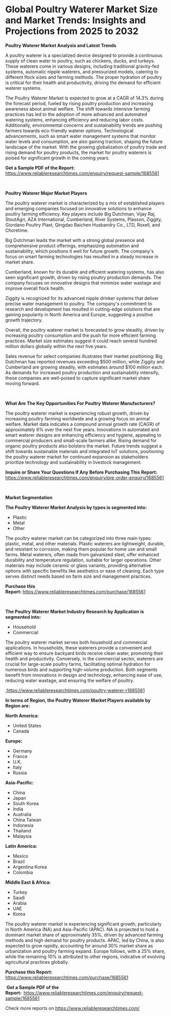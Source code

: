 <p><h1>Global Poultry Waterer Market Size and Market Trends: Insights and Projections from 2025 to 2032</h1></p><p><strong>Poultry Waterer Market Analysis and Latest Trends</strong></p>
<p><p>A poultry waterer is a specialized device designed to provide a continuous supply of clean water to poultry, such as chickens, ducks, and turkeys. These waterers come in various designs, including traditional gravity-fed systems, automatic nipple waterers, and pressurized models, catering to different flock sizes and farming methods. The proper hydration of poultry is critical for their health and productivity, driving the demand for efficient waterer systems.</p><p>The Poultry Waterer Market is expected to grow at a CAGR of 14.3% during the forecast period, fueled by rising poultry production and increasing awareness about animal welfare. The shift towards intensive farming practices has led to the adoption of more advanced and automated watering systems, enhancing efficiency and reducing labor costs. Additionally, environmental concerns and sustainability trends are pushing farmers towards eco-friendly waterer options. Technological advancements, such as smart water management systems that monitor water levels and consumption, are also gaining traction, shaping the future landscape of the market. With the growing globalization of poultry trade and rising demand for poultry products, the market for poultry waterers is poised for significant growth in the coming years.</p></p>
<p><strong>Get a Sample PDF of the Report:&nbsp;</strong> <a href="https://www.reliableresearchtimes.com/enquiry/request-sample/1685561?utm_campaign=2205&utm_medium=2&utm_source=Github&utm_content=ia&utm_term=24032025&utm_id=poultry-waterer">https://www.reliableresearchtimes.com/enquiry/request-sample/1685561</a></p>
<p>&nbsp;</p>
<p><strong>Poultry Waterer Major Market Players</strong></p>
<p><p>The poultry waterer market is characterized by a mix of established players and emerging companies focused on innovative solutions to enhance poultry farming efficiency. Key players include Big Dutchman, Vijay Raj, StoutAgri, AZA International, Cumberland, River Systems, Plasson, Ziggity, Giordano Poultry Plast, Qingdao Baichen Husbandry Co., LTD, Roxell, and Choretime.</p><p>Big Dutchman leads the market with a strong global presence and comprehensive product offerings, emphasizing automation and sustainability, which positions it well for future growth. The company's focus on smart farming technologies has resulted in a steady increase in market share.</p><p>Cumberland, known for its durable and efficient watering systems, has also seen significant growth, driven by rising poultry production demands. The company focuses on innovative designs that minimize water wastage and improve overall flock health.</p><p>Ziggity is recognized for its advanced nipple drinker systems that deliver precise water management to poultry. The company's commitment to research and development has resulted in cutting-edge solutions that are gaining popularity in North America and Europe, suggesting a positive growth trajectory.</p><p>Overall, the poultry waterer market is forecasted to grow steadily, driven by increasing poultry consumption and the push for more efficient farming practices. Market size estimates suggest it could reach several hundred million dollars globally within the next five years.</p><p>Sales revenue for select companies illustrates their market positioning: Big Dutchman has reported revenues exceeding $500 million, while Ziggity and Cumberland are growing steadily, with estimates around $100 million each. As demands for increased poultry production and sustainability intensify, these companies are well-poised to capture significant market share moving forward.</p></p>
<p>&nbsp;</p>
<p><strong>What Are The Key Opportunities For Poultry Waterer Manufacturers?</strong></p>
<p><p>The poultry waterer market is experiencing robust growth, driven by increasing poultry farming worldwide and a growing focus on animal welfare. Market data indicates a compound annual growth rate (CAGR) of approximately 6% over the next five years. Innovations in automated and smart waterer designs are enhancing efficiency and hygiene, appealing to commercial producers and small-scale farmers alike. Rising demand for organic poultry products also bolsters the market. Future trends suggest a shift towards sustainable materials and integrated IoT solutions, positioning the poultry waterer market for continued expansion as stakeholders prioritize technology and sustainability in livestock management.</p></p>
<p><strong>Inquire or Share Your Questions If Any Before Purchasing This Report:</strong> <a href="https://www.reliableresearchtimes.com/enquiry/pre-order-enquiry/1685561?utm_campaign=2205&utm_medium=2&utm_source=Github&utm_content=ia&utm_term=24032025&utm_id=poultry-waterer">https://www.reliableresearchtimes.com/enquiry/pre-order-enquiry/1685561</a></p>
<p>&nbsp;</p>
<p><strong>Market Segmentation</strong></p>
<p><strong>The Poultry Waterer Market Analysis by types is segmented into:</strong></p>
<p><ul><li>Plastic</li><li>Metal</li><li>Other</li></ul></p>
<p><p>The poultry waterer market can be categorized into three main types: plastic, metal, and other materials. Plastic waterers are lightweight, durable, and resistant to corrosion, making them popular for home use and small farms. Metal waterers, often made from galvanized steel, offer enhanced durability and temperature regulation, suitable for larger operations. Other materials may include ceramic or glass variants, providing alternative options with specific benefits like aesthetics or ease of cleaning. Each type serves distinct needs based on farm size and management practices.</p></p>
<p><strong>Purchase this Report:&nbsp;</strong><a href="https://www.reliableresearchtimes.com/purchase/1685561?utm_campaign=2205&utm_medium=2&utm_source=Github&utm_content=ia&utm_term=24032025&utm_id=poultry-waterer">https://www.reliableresearchtimes.com/purchase/1685561</a></p>
<p>&nbsp;</p>
<p><strong>The Poultry Waterer Market Industry Research by Application is segmented into:</strong></p>
<p><ul><li>Household</li><li>Commercial</li></ul></p>
<p><p>The poultry waterer market serves both household and commercial applications. In households, these waterers provide a convenient and efficient way to ensure backyard birds receive clean water, promoting their health and productivity. Conversely, in the commercial sector, waterers are crucial for large-scale poultry farms, facilitating optimal hydration for numerous birds and supporting high-volume production. Both segments benefit from innovations in design and technology, enhancing ease of use, reducing water wastage, and ensuring the welfare of poultry.</p></p>
<p><a href="https://www.reliableresearchtimes.com/poultry-waterer-r1685561?utm_campaign=2205&utm_medium=2&utm_source=Github&utm_content=ia&utm_term=24032025&utm_id=poultry-waterer">&nbsp;https://www.reliableresearchtimes.com/poultry-waterer-r1685561</a></p>
<p><strong>In terms of Region, the Poultry Waterer Market Players available by Region are:</strong></p>
<p>
    <p> <strong> North America: </strong>
        <ul>
            <li>United States</li>
            <li>Canada</li>
        </ul>
        </p> 
    <p> <strong> Europe: </strong>
        <ul>
            <li>Germany</li>
            <li>France</li>
            <li>U.K.</li>
            <li>Italy</li>
            <li>Russia</li>
        </ul>
        </p> 
    <p> <strong> Asia-Pacific: </strong>
        <ul>
            <li>China</li>
            <li>Japan</li>
            <li>South Korea</li>
            <li>India</li>
            <li>Australia</li>
            <li>China Taiwan</li>
            <li>Indonesia</li>
            <li>Thailand</li>
            <li>Malaysia</li>
        </ul>
        </p> 
    <p> <strong> Latin America: </strong>
        <ul>
            <li>Mexico</li>
            <li>Brazil</li>
            <li>Argentina Korea</li>
            <li>Colombia</li>
        </ul>
        </p> 
    <p> <strong> Middle East & Africa: </strong>
        <ul>
            <li>Turkey</li>
            <li>Saudi</li>
            <li>Arabia</li>
            <li>UAE</li>
            <li>Korea</li>
        </ul>
    </p>
    </p>
<p><p>The poultry waterer market is experiencing significant growth, particularly in North America (NA) and Asia-Pacific (APAC). NA is projected to hold a dominant market share of approximately 35%, driven by advanced farming methods and high demand for poultry products. APAC, led by China, is also expected to grow rapidly, accounting for around 30% market share as urbanization and poultry farming expand. Europe follows, with a 25% share, while the remaining 10% is attributed to other regions, indicative of evolving agricultural practices globally.</p></p>
<p><strong>Purchase this Report: </strong><a href="https://www.reliableresearchtimes.com/purchase/1685561?utm_campaign=2205&utm_medium=2&utm_source=Github&utm_content=ia&utm_term=24032025&utm_id=poultry-waterer">https://www.reliableresearchtimes.com/purchase/1685561</a></p>
<p>&nbsp;<strong>Get a Sample PDF of the Report:&nbsp;&nbsp;</strong><a href="https://www.reliableresearchtimes.com/enquiry/request-sample/1685561?utm_campaign=2205&utm_medium=2&utm_source=Github&utm_content=ia&utm_term=24032025&utm_id=poultry-waterer">https://www.reliableresearchtimes.com/enquiry/request-sample/1685561</a></p>
<p><strong></strong></p>
<p>Check more reports on <a href="https://www.reliableresearchtimes.com/?utm_campaign=2205&utm_medium=2&utm_source=Github&utm_content=ia&utm_term=24032025&utm_id=poultry-waterer">https://www.reliableresearchtimes.com/</a></p>